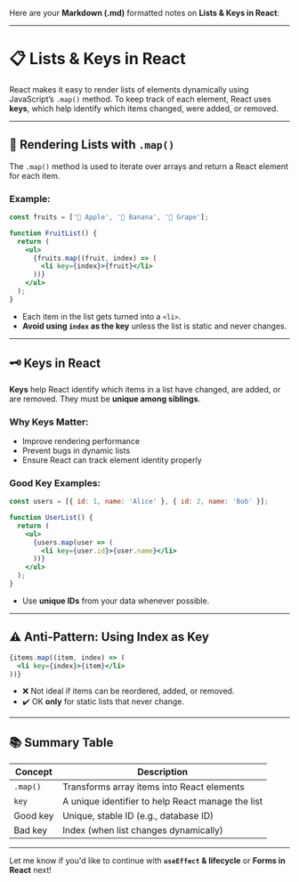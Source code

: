 Here are your **Markdown (.md)** formatted notes on **Lists & Keys in React**:

---

# 📋 Lists & Keys in React

React makes it easy to render lists of elements dynamically using JavaScript’s `.map()` method. To keep track of each element, React uses **keys**, which help identify which items changed, were added, or removed.

---

## 🔁 Rendering Lists with `.map()`

The `.map()` method is used to iterate over arrays and return a React element for each item.

### Example:

```jsx
const fruits = ['🍎 Apple', '🍌 Banana', '🍇 Grape'];

function FruitList() {
  return (
    <ul>
      {fruits.map((fruit, index) => (
        <li key={index}>{fruit}</li>
      ))}
    </ul>
  );
}
```

* Each item in the list gets turned into a `<li>`.
* **Avoid using `index` as the key** unless the list is static and never changes.

---

## 🗝️ Keys in React

**Keys** help React identify which items in a list have changed, are added, or are removed. They must be **unique among siblings**.

### Why Keys Matter:

* Improve rendering performance
* Prevent bugs in dynamic lists
* Ensure React can track element identity properly

### Good Key Examples:

```jsx
const users = [{ id: 1, name: 'Alice' }, { id: 2, name: 'Bob' }];

function UserList() {
  return (
    <ul>
      {users.map(user => (
        <li key={user.id}>{user.name}</li>
      ))}
    </ul>
  );
}
```

* Use **unique IDs** from your data whenever possible.

---

## ⚠️ Anti-Pattern: Using Index as Key

```jsx
{items.map((item, index) => (
  <li key={index}>{item}</li>
))}
```

* ❌ Not ideal if items can be reordered, added, or removed.
* ✔️ OK **only** for static lists that never change.

---

## 📚 Summary Table

| Concept  | Description                                       |
| -------- | ------------------------------------------------- |
| `.map()` | Transforms array items into React elements        |
| `key`    | A unique identifier to help React manage the list |
| Good key | Unique, stable ID (e.g., database ID)             |
| Bad key  | Index (when list changes dynamically)             |

---

Let me know if you'd like to continue with **`useEffect` & lifecycle** or **Forms in React** next!
